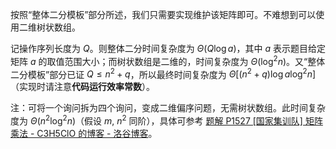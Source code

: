 按照“整体二分模板”部分所述，我们只需要实现维护该矩阵即可。不难想到可以使用二维树状数组。

记操作序列长度为 $Q$。则整体二分时间复杂度为 $\Theta(Q\log a)$，其中 $a$ 表示题目给定矩阵 $a$ 的取值范围大小；而树状数组是二维的，时间复杂度为 $\Theta(\log^2 n)$。又“整体二分模板”部分已证 $Q\leq n^2+q$，所以最终时间复杂度为 $\Theta\left[(n^2+q)\log a\log^2 n\right]$（实现时请注意**代码运行效率常数**）。

注：可将一个询问拆为四个询问，变成二维偏序问题，无需树状数组。此时间复杂度为 $\Theta(n^2\log^2 n)$（假设 $m,\ n^2$ 同阶），具体可参考 [题解 P1527 [国家集训队] 矩阵乘法 - C3H5ClO 的博客 - 洛谷博客](https://www.luogu.com.cn/blog/ILikeDuck/solution-p1527)。